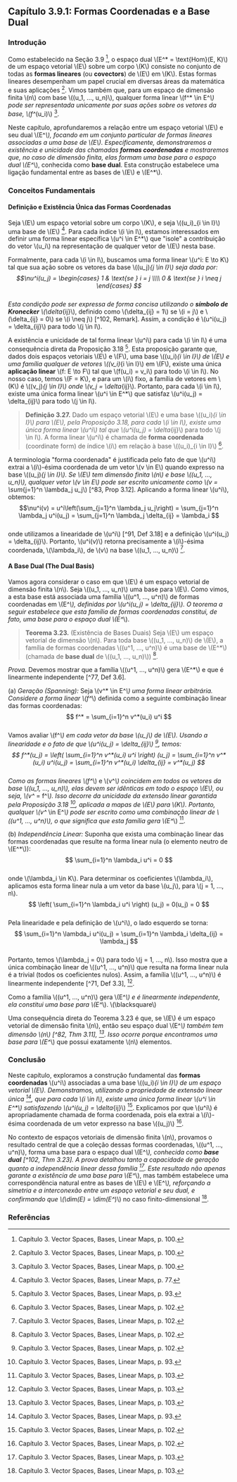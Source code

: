 ## Capítulo 3.9.1: Formas Coordenadas e a Base Dual

### Introdução

Como estabelecido na Seção 3.9 [^100], o espaço dual \\(E^* = \\text{Hom}(E, K)\\) de um espaço vetorial \\(E\\) sobre um corpo \\(K\\) consiste no conjunto de todas as **formas lineares** (ou **covectors**) de \\(E\\) em \\(K\\). Estas formas lineares desempenham um papel crucial em diversas áreas da matemática e suas aplicações [^100]. Vimos também que, para um espaço de dimensão finita \\(n\\) com base \\((u_1, ..., u_n)\\), qualquer forma linear \\(f^* \\in E^*\\) pode ser representada unicamente por suas ações sobre os vetores da base, \\(f^*(u_i)\\) [^100].

Neste capítulo, aprofundaremos a relação entre um espaço vetorial \\(E\\) e seu dual \\(E^*\\), focando em um conjunto particular de formas lineares associadas a uma base de \\(E\\). Especificamente, demonstraremos a existência e unicidade das chamadas **formas coordenadas** e mostraremos que, no caso de dimensão finita, elas formam uma base para o espaço dual \\(E^*\\), conhecida como **base dual**. Esta construção estabelece uma ligação fundamental entre as bases de \\(E\\) e \\(E^*\\).

### Conceitos Fundamentais

#### Definição e Existência Única das Formas Coordenadas

Seja \\(E\\) um espaço vetorial sobre um corpo \\(K\\), e seja \\((u_i)_{i \\in I}\\) uma base de \\(E\\) [^77]. Para cada índice \\(i \\in I\\), estamos interessados em definir uma forma linear específica \\(u^i \\in E^*\\) que "isole" a contribuição do vetor \\(u_i\\) na representação de qualquer vetor de \\(E\\) nesta base.

Formalmente, para cada \\(i \\in I\\), buscamos uma forma linear \\(u^i: E \\to K\\) tal que sua ação sobre os vetores da base \\((u_j)_{j \\in I}\\) seja dada por:
$$\nu^i(u_j) = \begin{cases} 1 & \text{se } i = j \\\\ 0 & \text{se } i \neq j \end{cases}
$$\
Esta condição pode ser expressa de forma concisa utilizando o **símbolo de Kronecker** \\(\\delta_{ij}\\), definido como \\(\\delta_{ij} = 1\\) se \\(i = j\\) e \\(\\delta_{ij} = 0\\) se \\(i \\neq j\\) [^102, Remark]. Assim, a condição é \\(u^i(u_j) = \\delta_{ij}\\) para todo \\(j \\in I\\).

A existência e unicidade de tal forma linear \\(u^i\\) para cada \\(i \\in I\\) é uma consequência direta da Proposição 3.18 [^93]. Esta proposição garante que, dados dois espaços vetoriais \\(E\\) e \\(F\\), uma base \\((u_i)_{i \\in I}\\) de \\(E\\) e uma família qualquer de vetores \\((v_i)_{i \\in I}\\) em \\(F\\), existe uma única **aplicação linear** \\(f: E \\to F\\) tal que \\(f(u_i) = v_i\\) para todo \\(i \\in I\\). No nosso caso, temos \\(F = K\\), e para um \\(i\\) fixo, a família de vetores em \\(K\\) é \\((v_j)_{j \\in I}\\) onde \\(v_j = \\delta_{ij}\\). Portanto, para cada \\(i \\in I\\), existe uma única forma linear \\(u^i \\in E^*\\) que satisfaz \\(u^i(u_j) = \\delta_{ij}\\) para todo \\(j \\in I\\).

> **Definição 3.27.** Dado um espaço vetorial \\(E\\) e uma base \\((u_i)_{i \\in I}\\) para \\(E\\), pela Proposição 3.18, para cada \\(i \\in I\\), existe uma única forma linear \\(u^i\\) tal que \\(u^i(u_j) = \\delta_{ij}\\) para todo \\(j \\in I\\). A forma linear \\(u^i\\) é chamada de **forma coordenada** (coordinate form) de índice \\(i\\) em relação à base \\((u_i)_{i \\in I}\\) [^102].

A terminologia "forma coordenada" é justificada pelo fato de que \\(u^i\\) extrai a \\(i\\)-ésima coordenada de um vetor \\(v \\in E\\) quando expresso na base \\((u_j)_{j \\in I}\\). Se \\(E\\) tem dimensão finita \\(n\\) e base \\((u_1, ..., u_n)\\), qualquer vetor \\(v \\in E\\) pode ser escrito unicamente como \\(v = \\sum_{j=1}^n \\lambda_j u_j\\) [^83, Prop 3.12]. Aplicando a forma linear \\(u^i\\), obtemos:
$$\nu^i(v) = u^i\left(\sum_{j=1}^n \lambda_j u_j\right) = \sum_{j=1}^n \lambda_j u^i(u_j) = \sum_{j=1}^n \lambda_j \delta_{ij} = \lambda_i
$$\
onde utilizamos a linearidade de \\(u^i\\) [^91, Def 3.18] e a definição \\(u^i(u_j) = \\delta_{ij}\\). Portanto, \\(u^i(v)\\) retorna precisamente a \\(i\\)-ésima coordenada, \\(\\lambda_i\\), de \\(v\\) na base \\((u_1, ..., u_n)\\) [^102].

#### A Base Dual (The Dual Basis)

Vamos agora considerar o caso em que \\(E\\) é um espaço vetorial de dimensão finita \\(n\\). Seja \\((u_1, ..., u_n)\\) uma base para \\(E\\). Como vimos, a esta base está associada uma família \\((u^1, ..., u^n)\\) de formas coordenadas em \\(E^*\\), definidas por \\(u^i(u_j) = \\delta_{ij}\\). O teorema a seguir estabelece que esta família de formas coordenadas constitui, de fato, uma base para o espaço dual \\(E^*\\).

> **Teorema 3.23.** (Existência de Bases Duais) Seja \\(E\\) um espaço vetorial de dimensão \\(n\\). Para toda base \\((u_1, ..., u_n)\\) de \\(E\\), a família de formas coordenadas \\((u^1, ..., u^n)\\) é uma base de \\(E^*\\) (chamada de **base dual** de \\((u_1, ..., u_n)\\)) [^102].

*Prova.* Devemos mostrar que a família \\((u^1, ..., u^n)\\) gera \\(E^*\\) e que é linearmente independente [^77, Def 3.6].

(a) *Geração (Spanning):* Seja \\(v^* \\in E^*\\) uma forma linear arbitrária. Considere a forma linear \\(f^*\\) definida como a seguinte combinação linear das formas coordenadas:
$$
f^* = \sum_{i=1}^n v^*(u_i) u^i
$$\
Vamos avaliar \\(f^*\\) em cada vetor da base \\(u_j\\) de \\(E\\). Usando a linearidade e o fato de que \\(u^i(u_j) = \\delta_{ij}\\) [^102], temos:
$$
f^*(u_j) = \left( \sum_{i=1}^n v^*(u_i) u^i \right) (u_j) = \sum_{i=1}^n v^*(u_i) u^i(u_j) = \sum_{i=1}^n v^*(u_i) \delta_{ij} = v^*(u_j)
$$\
Como as formas lineares \\(f^*\\) e \\(v^*\\) coincidem em todos os vetores da base \\((u_1, ..., u_n)\\), elas devem ser idênticas em todo o espaço \\(E\\), ou seja, \\(v^* = f^*\\). Isso decorre da unicidade da extensão linear garantida pela Proposição 3.18 [^93], aplicada a mapas de \\(E\\) para \\(K\\). Portanto, qualquer \\(v^* \\in E^*\\) pode ser escrito como uma combinação linear de \\((u^1, ..., u^n)\\), o que significa que esta família gera \\(E^*\\) [^103].

(b) *Independência Linear:* Suponha que exista uma combinação linear das formas coordenadas que resulte na forma linear nula (o elemento neutro de \\(E^*\\)):
$$
\sum_{i=1}^n \lambda_i u^i = 0
$$\
onde \\(\\lambda_i \\in K\\). Para determinar os coeficientes \\(\\lambda_i\\), aplicamos esta forma linear nula a um vetor da base \\(u_j\\), para \\(j = 1, ..., n\\).
$$
\left( \sum_{i=1}^n \lambda_i u^i \right) (u_j) = 0(u_j) = 0
$$\
Pela linearidade e pela definição de \\(u^i\\), o lado esquerdo se torna:
$$
\sum_{i=1}^n \lambda_i u^i(u_j) = \sum_{i=1}^n \lambda_i \delta_{ij} = \lambda_j
$$\
Portanto, temos \\(\\lambda_j = 0\\) para todo \\(j = 1, ..., n\\). Isso mostra que a única combinação linear de \\((u^1, ..., u^n)\\) que resulta na forma linear nula é a trivial (todos os coeficientes nulos). Assim, a família \\((u^1, ..., u^n)\\) é linearmente independente [^71, Def 3.3], [^103].

Como a família \\((u^1, ..., u^n)\\) gera \\(E^*\\) e é linearmente independente, ela constitui uma base para \\(E^*\\). \\(\\blacksquare\\)

Uma consequência direta do Teorema 3.23 é que, se \\(E\\) é um espaço vetorial de dimensão finita \\(n\\), então seu espaço dual \\(E^*\\) também tem dimensão \\(n\\) [^82, Thm 3.11], [^103]. Isso ocorre porque encontramos uma base para \\(E^*\\) que possui exatamente \\(n\\) elementos.

### Conclusão

Neste capítulo, exploramos a construção fundamental das **formas coordenadas** \\(u^i\\) associadas a uma base \\((u_i)_{i \\in I}\\) de um espaço vetorial \\(E\\). Demonstramos, utilizando a propriedade de extensão linear única [^93], que para cada \\(i \\in I\\), existe uma única forma linear \\(u^i \\in E^*\\) satisfazendo \\(u^i(u_j) = \\delta_{ij}\\) [^102]. Explicamos por que \\(u^i\\) é apropriadamente chamada de forma coordenada, pois ela extrai a \\(i\\)-ésima coordenada de um vetor expresso na base \\((u_j)\\) [^102].

No contexto de espaços vetoriais de dimensão finita \\(n\\), provamos o resultado central de que a coleção dessas formas coordenadas, \\((u^1, ..., u^n)\\), forma uma base para o espaço dual \\(E^*\\), conhecida como **base dual** [^102, Thm 3.23]. A prova detalhou tanto a capacidade de geração quanto a independência linear dessa família [^103]. Este resultado não apenas garante a existência de uma base para \\(E^*\\), mas também estabelece uma correspondência natural entre as bases de \\(E\\) e \\(E^*\\), reforçando a simetria e a interconexão entre um espaço vetorial e seu dual, e confirmando que \\(\\dim(E) = \\dim(E^*)\\) no caso finito-dimensional [^103].

### Referências

[^71]: Capítulo 3. Vector Spaces, Bases, Linear Maps, p. 71.
[^77]: Capítulo 3. Vector Spaces, Bases, Linear Maps, p. 77.
[^82]: Capítulo 3. Vector Spaces, Bases, Linear Maps, p. 82.
[^83]: Capítulo 3. Vector Spaces, Bases, Linear Maps, p. 83.
[^91]: Capítulo 3. Vector Spaces, Bases, Linear Maps, p. 91.
[^93]: Capítulo 3. Vector Spaces, Bases, Linear Maps, p. 93.
[^100]: Capítulo 3. Vector Spaces, Bases, Linear Maps, p. 100.
[^101]: Capítulo 3. Vector Spaces, Bases, Linear Maps, p. 101.
[^102]: Capítulo 3. Vector Spaces, Bases, Linear Maps, p. 102.
[^103]: Capítulo 3. Vector Spaces, Bases, Linear Maps, p. 103.
<!-- END -->